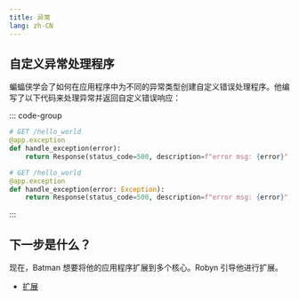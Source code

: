 ```yaml
---
title: 异常
lang: zh-CN
---
```


## 自定义异常处理程序

蝙蝠侠学会了如何在应用程序中为不同的异常类型创建自定义错误处理程序。他编写了以下代码来处理异常并返回自定义错误响应：

::: code-group

```py [untyped]
# GET /hello_world
@app.exception
def handle_exception(error):
    return Response(status_code=500, description=f"error msg: {error}", headers={})
```

```py [typed]
# GET /hello_world
@app.exception
def handle_exception(error: Exception):
    return Response(status_code=500, description=f"error msg: {error}", headers={})
```

:::

## 下一步是什么？

现在，Batman 想要将他的应用程序扩展到多个核心。Robyn 引导他进行扩展。

- [扩展](./scaling.md)